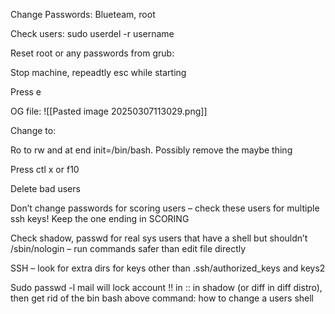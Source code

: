 
Change Passwords:
Blueteam, root

Check users:
sudo userdel -r username



Reset root or any passwords from grub:

Stop machine, repeadtly esc while starting

Press e

OG file:
![[Pasted image 20250307113029.png]]

Change to:

Ro to rw and at end init=/bin/bash. Possibly remove the maybe thing

Press ctl x or f10




Delete bad users

Don’t change passwords for scoring users – check these users for multiple ssh keys! Keep the one ending in SCORING

Check shadow, passwd for real sys users that have a shell but shouldn’t /sbin/nologin – run commands safer than edit file directly

SSH – look for extra dirs for keys other than .ssh/authorized_keys and keys2

Sudo passwd -l mail will lock account !! in :: in shadow (or diff in diff distro), then get rid of the bin bash above command: how to change a users shell
